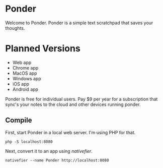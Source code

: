 # Ponder

Welcome to Ponder. Ponder is a simple text scratchpad that saves your thoughts.

# Planned Versions

* Web app
* Chrome app
* MacOS app
* Windows app
* iOS app
* Android app

Ponder is free for individual users. Pay $9 per year for a subscription that sync's your notes to the cloud and other devices running ponder.

## Compile

First, start Ponder in a local web server. I'm using PHP for that.

`php -S localhost:8080`

Next, convert it to an app using _nativefier_.

`nativefier --name Ponder http://localhost:8080`

